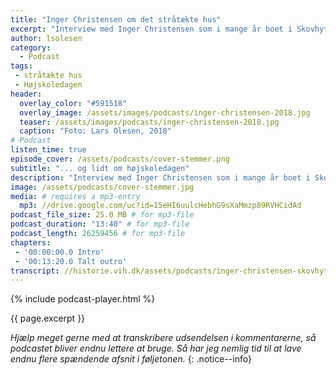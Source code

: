 ```yaml
---
title: "Inger Christensen om det stråtækte hus"
excerpt: "Interview med Inger Christensen som i mange år boet i Skovhytten fra 1978 - 2004 og været involveret i højskoledagen, som blev startet af Signe Troelsen."
author: lsolesen
category:
  - Podcast
tags:
 - stråtækte hus
 - Højskoledagen
header:
  overlay_color: "#591518"
  overlay_image: /assets/images/podcasts/inger-christensen-2018.jpg
  teaser: /assets/images/podcasts/inger-christensen-2018.jpg
  caption: "Foto: Lars Olesen, 2018"
# Podcast
listen_time: true
episode_cover: /assets/podcasts/cover-stemmer.png
subtitle: "... og lidt om højskoledagen"
description: "Interview med Inger Christensen som i mange år boet i Skovhytten fra 1978 - 2004 og været involveret i højskoledagen, som blev startet af Signe Troelsen."
image: /assets/podcasts/cover-stemmer.jpg
media: # requires a mp3-entry
  mp3: //drive.google.com/uc?id=15eHI6uulcHebhG9sXaMmzp89RVHCidAd
podcast_file_size: 25.0 MB # for mp3-file
podcast_duration: "13:40" # for mp3-file
podcast_length: 26259456 # for mp3-file
chapters:
 - '00:00:00.0 Intro'
 - '00:13:20.0 Talt outro'
transcript: //historie.vih.dk/assets/podcasts/inger-christensen-skovhytten.txt
---
```


{% include podcast-player.html %}

{{ page.excerpt }}

_Hjælp meget gerne med at transkribere udsendelsen i kommentarerne, så podcastet bliver endnu lettere at bruge. Så har jeg nemlig tid til at lave endnu flere spændende afsnit i føljetonen._
{: .notice--info}
